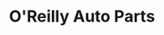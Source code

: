 ---
title: "O'Reilly Auto Parts"
url: /fort-collins/oreilly-auto-parts-north-college-avenue/
shop: car parts
---